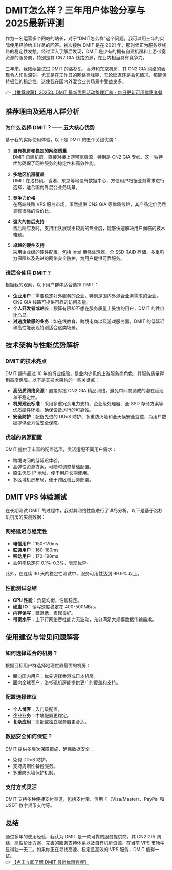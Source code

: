 # DMIT怎么样？三年用户体验分享与2025最新评测

作为一名运营多个网站的站长，对于“DMIT怎么样”这个问题，我可以用三年的实际使用经验给出详尽的回答。初次接触 DMIT 是在 2021 年，那时候正为服务器线路的稳定性发愁。经过深入了解后发现，DMIT 是少有的拥有自建机房和上游带宽资源的服务商，特别是其 CN2 GIA 线路资源，在业内相当具有竞争力。

三年来，我陆续尝试过 DMIT 的洛杉矶、香港和东京机房，其 CN2 GIA 网络的表现令人印象深刻。尤其是在工作日的网络高峰期，无论延迟还是丢包情况，都能保持极佳的稳定性。这使我在国内外混合业务场景中受益良多。

👉 [【推荐收藏】2025年 DMIT 最新优惠活动整理汇总 - 每日更新可用优惠套餐](https://bit.ly/dmit_coupon)

## 推荐理由及适用人群分析

### 为什么选择 DMIT？—— 五大核心优势

基于我的实际使用体验，以下是 DMIT 的五个关键优势：

1. **自有机房和稳定的网络质量**  
   DMIT 自建机房，直接对接上游带宽资源，特别是 CN2 GIA 专线，这一独特优势确保了网络服务的稳定性和高效性能。

2. **多地区机房覆盖**  
   DMIT 在洛杉矶、香港、东京等地设有数据中心，方便用户根据业务需求进行选择，适合国内外混合业务场景。

3. **竞争力价格**  
   在高端线路 VPS 服务市场，虽然提供 CN2 GIA 等优质线路，其产品定价仍然具有很强的性价比。

4. **强大的售后支持**  
   售后响应及时，支持团队展现出较高的专业度，能够快速解决用户面临的技术难题。

5. **卓越的硬件支持**  
   采用企业级的硬件配置，包括 Intel 至强处理器、全 SSD RAID 存储、多重电力保障以及先进的网络安全防护，为用户提供可靠服务。

### 谁适合使用 DMIT？

根据我的观察，以下用户群体适合选择 DMIT：

- **企业用户**：需要稳定对外服务的企业，特别是国内外混合业务需求的企业，CN2 GIA 线路可提供可靠的访问质量。
- **个人开发者或站长**：预算有限却不想在服务质量上妥协的用户，DMIT 的性价比凸显。
- **对速度敏感的业务**：如在线教育、跨境电商以及游戏服务器，DMIT 的低延迟和高性能表现特别适合这类场景。

## 技术架构与性能优势解析

### DMIT 的技术亮点

DMIT 拥有超过 10 年的行业经验，是业内少见的上游服务商角色，其服务质量得到高度保障。以下是其技术架构的一些关键点：

- **高品质网络资源**：直接对接 CN2 GIA 精品网络，避免中间商造成的潜在延迟和不稳定性。
- **机房建设标准**：采用多重冗余电力支持、企业级处理器、全 SSD 存储方案等优质硬件环境，确保设备运行的可靠性。
- **安全防护**：配备先进的 DDoS 防护、多重防火墙和全天候安全监控，为用户数据提供全方位安全保障。

### 优越的资源配置

DMIT 提供了丰富的配置选项，灵活适配不同用户需求：

- 跨境访问的低延迟体验。
- 高弹性资源方案，可随时调整基础配置。
- 原生优质 IP 地址，便于用户长期使用。
- 多区域机房布局，便于跨区域业务部署。

## DMIT VPS 体验测试

在长期测试 DMIT 的过程中，我对其网络性能进行了详尽分析。以下是基于洛杉矶机房的实测数据：

### 网络延迟与稳定性

- **电信用户**：150-170ms  
- **联通用户**：160-180ms  
- **移动用户**：170-190ms  
- 丢包率稳定在 0.1%-0.3%，表现优异。

此外，在连续 30 天的稳定性测试中，服务可用性达到 99.9% 以上。

### 性能测试总结

- **CPU 性能**：负载均衡，性能稳定。  
- **硬盘 IO**：读写速度稳定在 400-500MB/s。  
- **内存读写**：延迟低，表现良好。  
- **带宽水平**：上下行网络吞吐能力无波动，充分满足大规模数据传输需求。

## 使用建议与常见问题解答

### 如何选择适合的机房？

根据目标用户群选择地理位置最优的机房：
- 面向国内用户：优先选择香港或日本机房。
- 面向全球客户：洛杉矶机房能提供更广的覆盖和支持。

### 配置选择建议

- **个人博客**：入门级配置。  
- **企业业务**：中端配置更稳定。  
- **复杂应用**：高配或独立服务器更合适。

### 数据安全如何保证？

DMIT 提供多层次保障措施，确保数据安全：
- 免费 DDoS 防护。  
- 支持周期性备份服务。  
- 多重防火墙保护机制。  

### 支付方式灵活

DMIT 支持多种便捷支付渠道，包括支付宝、信用卡（Visa/Master）、PayPal 和 USDT 数字货币支付等。

## 总结

通过多年的使用经验，我认为 DMIT 是一款可靠的服务提供商。其 CN2 GIA 网络、高性价比方案、完善的服务支持体系以及自有机房资源，在当前 VPS 市场中显得独一无二。如果你正在寻找高速、稳定且高效的 VPS 服务，DMIT 值得一试。  
👉 [【点击立即了解 DMIT 最新优惠套餐】](https://bit.ly/dmit_coupon)